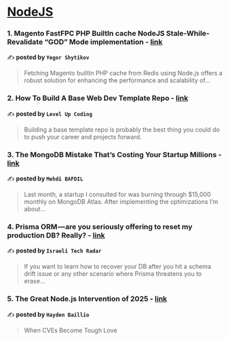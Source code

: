 
<h1><a href=https://medium.com/tag/nodejs/recommended target="_blank" rel="noopener noreferrer">NodeJS</a></h1>
<h3>1. Magento FastFPC PHP BuiltIn cache NodeJS Stale-While-Revalidate “GOD” Mode implementation - <a href="https://medium.com/@yegorshytikov/magento-fastfpc-php-builtin-cache-nodejs-stale-while-revalidate-god-mode-implementation-2e57a2b57195" target="_blank" rel="noopener noreferrer">link</a></h3>

✍️ **posted by `Yegor Shytikov`**

<blockquote>Fetching Magento builtIn PHP cache from Redis using Node.js offers a robust solution for enhancing the performance and scalability of…</blockquote>

<h3>2. How To Build A Base Web Dev Template Repo - <a href="https://medium.com/gitconnected/how-to-build-a-base-web-dev-template-repo-d4172ebfa915" target="_blank" rel="noopener noreferrer">link</a></h3>

✍️ **posted by `Level Up Coding`**

<blockquote>Building a base template repo is probably the best thing you could do to push your career and projects forward.</blockquote>

<h3>3. The MongoDB Mistake That’s Costing Your Startup Millions - <a href="https://medium.com/@mehdibafdil/the-mongodb-mistake-thats-costing-your-startup-millions-bc2c23f732d2" target="_blank" rel="noopener noreferrer">link</a></h3>

✍️ **posted by `Mehdi BAFDIL`**

<blockquote>Last month, a startup I consulted for was burning through $15,000 monthly on MongoDB Atlas. After implementing the optimizations I’m about…</blockquote>

<h3>4. Prisma ORM — are you seriously offering to reset my production DB? Really? - <a href="https://medium.com/israeli-tech-radar/prisma-orm-are-you-seriously-offering-to-reset-my-production-db-really-aa99756099e2" target="_blank" rel="noopener noreferrer">link</a></h3>

✍️ **posted by `Israeli Tech Radar`**

<blockquote>If you want to learn how to recover your DB after you hit a schema drift issue or any other scenario where Prisma threatens you to erase…</blockquote>

<h3>5. The Great Node.js Intervention of 2025 - <a href="https://medium.com/@haydengpt/the-great-node-js-intervention-of-2025-24821f8d0cec" target="_blank" rel="noopener noreferrer">link</a></h3>

✍️ **posted by `Hayden Baillio`**

<blockquote>When CVEs Become Tough Love</blockquote>

